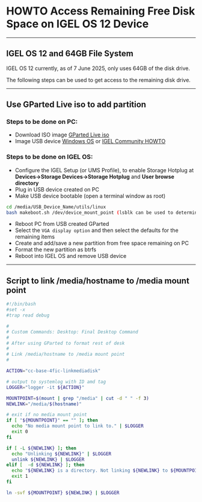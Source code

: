 # HOWTO Access Remaining Free Disk Space on IGEL OS 12 Device

-----

## IGEL OS 12 and 64GB File System

IGEL OS 12 currently, as of 7 June 2025, only uses 64GB of the disk drive.

The following steps can be used to get access to the remaining disk drive.

-----

## Use GParted Live iso to add partition

### Steps to be done on PC:

- Download ISO image [GParted Live iso](https://gparted.org/download.php)
- Image USB device [Windows OS](https://kb.igel.com/en/igel-os/11.10/create-usb-installation-medium-windows) or [IGEL Community HOWTO](HOWTO-Create-USB-Installation-medium)

### Steps to be done on IGEL OS:

- Configure the IGEL Setup (or UMS Profile), to enable Storage Hotplug at **Devices->Storage Devices->Storage Hotplug** and **User browse directory**
- Plug in USB device created on PC
- Make USB device bootable (open a terminal window as root)

```bash linenums="1"
cd /media/USB_Device_Name/utils/linux
bash makeboot.sh /dev/device_mount_point (lsblk can be used to determine device_mount_point)
```

- Reboot PC from USB created GParted
- Select the `VGA display option` and then select the defaults for the remaining items
- Create and add/save a new partition from free space remaining on PC
- Format the new partition as btrfs
- Reboot into IGEL OS and remove USB device

-----

## Script to link /media/hostname to /media mount point

```bash linenums="1"
#!/bin/bash
#set -x
#trap read debug

# 
# Custom Commands: Desktop: Final Desktop Command
#
# After using GParted to format rest of desk
#
# Link /media/hostname to /media mount point
# 

ACTION="cc-base-4fic-linkmediadisk"

# output to systemlog with ID amd tag
LOGGER="logger -it ${ACTION}"

MOUNTPOINT=$(mount | grep "/media" | cut -d " " -f 3)
NEWLINK="/media/$(hostname)"

# exit if no media mount point
if [ "${MOUNTPOINT}" == "" ]; then
  echo "No media mount point to link to." | $LOGGER
  exit 0
fi

if [ -L ${NEWLINK} ]; then
  echo "Unlinking ${NEWLINK}" | $LOGGER
  unlink ${NEWLINK} | $LOGGER
elif [  -d ${NEWLINK} ]; then
  echo "${NEWLINK} is a directory. Not linking ${NEWLINK} to ${MOUNTPOINT}" | $LOGGER
  exit 1
fi

ln -svf ${MOUNTPOINT} ${NEWLINK} | $LOGGER
```
